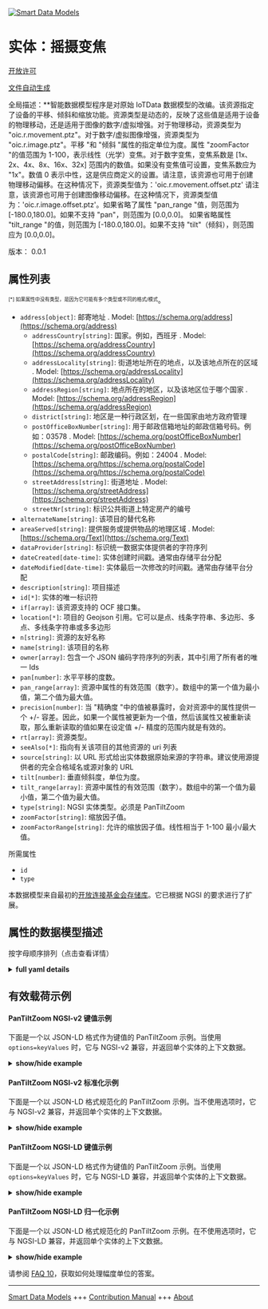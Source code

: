 <!-- 10-Header -->    
[![Smart Data Models](https://smartdatamodels.org/wp-content/uploads/2022/01/SmartDataModels_logo.png "Logo")](https://smartdatamodels.org)    
实体：摇摄变焦    
=======<!-- /10-Header -->    
<!-- 15-License -->    
[开放许可](https://github.com/smart-data-models//dataModel.OCF/blob/master/PanTiltZoom/LICENSE.md)    
[文件自动生成](https://docs.google.com/presentation/d/e/2PACX-1vTs-Ng5dIAwkg91oTTUdt8ua7woBXhPnwavZ0FxgR8BsAI_Ek3C5q97Nd94HS8KhP-r_quD4H0fgyt3/pub?start=false&loop=false&delayms=3000#slide=id.gb715ace035_0_60)    
<!-- /15-License -->    
<!-- 20-Description -->    
全局描述：**智能数据模型程序是对原始 IoTData 数据模型的改编。该资源指定了设备的平移、倾斜和缩放功能。资源类型是动态的，反映了这些值是适用于设备的物理移动，还是适用于图像的数字/虚拟增强。对于物理移动，资源类型为 "oic.r.movement.ptz"。对于数字/虚拟图像增强，资源类型为 "oic.r.image.ptz"。平移 "和 "倾斜 "属性的指定单位为度。属性 "zoomFactor "的值范围为 1-100，表示线性（光学）变焦。对于数字变焦，变焦系数是 [1x、2x、4x、8x、16x、32x] 范围内的数值。如果没有变焦值可设置，变焦系数应为 "1x"。数值 0 表示中性，这是供应商定义的设置。请注意，该资源也可用于创建物理移动偏移。在这种情况下，资源类型值为：'oic.r.movement.offset.ptz' 请注意，该资源也可用于创建图像移动偏移。在这种情况下，资源类型值为：'oic.r.image.offset.ptz'。如果省略了属性 "pan_range "值，则范围为 [-180.0,180.0]。如果不支持 "pan"，则范围为 [0.0,0.0]。 如果省略属性 "tilt_range "的值，则范围为 [-180.0,180.0]。如果不支持 "tilt"（倾斜），则范围应为 [0.0,0.0]。    
版本： 0.0.1    
<!-- /20-Description -->    
<!-- 30-PropertiesList -->    
## 属性列表    
<sup><sub>[*] 如果属性中没有类型，是因为它可能有多个类型或不同的格式/模式</sub></sup>。    
- `address[object]`: 邮寄地址  . Model: [https://schema.org/address](https://schema.org/address)	- `addressCountry[string]`: 国家。例如，西班牙  . Model: [https://schema.org/addressCountry](https://schema.org/addressCountry)    
	- `addressLocality[string]`: 街道地址所在的地点，以及该地点所在的区域  . Model: [https://schema.org/addressLocality](https://schema.org/addressLocality)    
	- `addressRegion[string]`: 地点所在的地区，以及该地区位于哪个国家  . Model: [https://schema.org/addressRegion](https://schema.org/addressRegion)    
	- `district[string]`: 地区是一种行政区划，在一些国家由地方政府管理      
	- `postOfficeBoxNumber[string]`: 用于邮政信箱地址的邮政信箱号码。例如：03578  . Model: [https://schema.org/postOfficeBoxNumber](https://schema.org/postOfficeBoxNumber)    
	- `postalCode[string]`: 邮政编码。例如：24004  . Model: [https://schema.org/https://schema.org/postalCode](https://schema.org/https://schema.org/postalCode)    
	- `streetAddress[string]`: 街道地址  . Model: [https://schema.org/streetAddress](https://schema.org/streetAddress)    
	- `streetNr[string]`: 标识公共街道上特定房产的编号      
- `alternateName[string]`: 该项目的替代名称  - `areaServed[string]`: 提供服务或提供物品的地理区域  . Model: [https://schema.org/Text](https://schema.org/Text)- `dataProvider[string]`: 标识统一数据实体提供者的字符序列  - `dateCreated[date-time]`: 实体创建时间戳。通常由存储平台分配  - `dateModified[date-time]`: 实体最后一次修改的时间戳。通常由存储平台分配  - `description[string]`: 项目描述  - `id[*]`: 实体的唯一标识符  - `if[array]`: 该资源支持的 OCF 接口集。  - `location[*]`: 项目的 Geojson 引用。它可以是点、线条字符串、多边形、多点、多线条字符串或多多边形  - `n[string]`: 资源的友好名称  - `name[string]`: 该项目的名称  - `owner[array]`: 包含一个 JSON 编码字符序列的列表，其中引用了所有者的唯一 Ids  - `pan[number]`: 水平平移的度数。  - `pan_range[array]`: 资源中属性的有效范围（数字）。数组中的第一个值为最小值，第二个值为最大值。  - `precision[number]`: 当 "精确度 "中的值被暴露时，会对资源中的属性提供一个 +/- 容差。因此，如果一个属性被更新为一个值，然后该属性又被重新读取，那么重新读取的值如果在设定值 +/- 精度的范围内就是有效的。  - `rt[array]`: 资源类型。  - `seeAlso[*]`: 指向有关该项目的其他资源的 uri 列表  - `source[string]`: 以 URL 形式给出实体数据原始来源的字符串。建议使用源提供者的完全合格域名或源对象的 URL  - `tilt[number]`: 垂直倾斜度，单位为度。  - `tilt_range[array]`: 资源中属性的有效范围（数字）。数组中的第一个值为最小值，第二个值为最大值。  - `type[string]`: NGSI 实体类型。必须是 PanTiltZoom  - `zoomFactor[string]`: 缩放因子值。  - `zoomFactorRange[string]`: 允许的缩放因子值。线性相当于 1-100 最小/最大值。  <!-- /30-PropertiesList -->    
<!-- 35-RequiredProperties -->    
所需属性    
- `id`  - `type`  <!-- /35-RequiredProperties -->    
<!-- 40-RequiredProperties -->    
本数据模型来自最初的[开放连接基金会存储库](https://github.com/openconnectivityfoundation/IoTDataModels)。它已根据 NGSI 的要求进行了扩展。    
<!-- /40-RequiredProperties -->    
<!-- 50-DataModelHeader -->    
## 属性的数据模型描述    
按字母顺序排列（点击查看详情）    
<!-- /50-DataModelHeader -->    
<!-- 60-ModelYaml -->    
<details><summary><strong>full yaml details</strong></summary>      
```yaml    
PanTiltZoom:      
  description: 'Smart Data Models Program adaptation of the original IoTData data Models. This Resource specifies the pan tilt and zoom capabilities of a device. The Resource Type is dynamic and reflects whether the values apply to   physical movement of the device or digital/virtual enhancements to the image. For physical movement the Resource Type is ''oic.r.movement.ptz''. For digital/virtual image enhancements the Resource Type is ''oic.r.image.ptz''. The Properties ''pan'' and ''tilt'' are specified in degrees. The Property ''zoomFactor'' is a value in the range 1-100 for linear (optical) zoom. The zoom factor is a value in the range [1x, 2x, 4x, 8x, 16x, 32x] for digital zoom. If there is no zoom value to set the zoom factor shall be ''1x''. The value 0 degrees means neutral, this is a vendor defined setting. Note that this resource also can be used to create an offset for physical movement. When that is the case, the Resource Type value is: ''oic.r.movement.offset.ptz'' Note that this resource also can be used to create an offset for image movement. When that is the case, the Resource Type value is: ''oic.r.image.offset.ptz''. When the Property ''pan_range'' value is omitted, then the range is [-180.0,180.0]. If ''pan'' is not supported then the range shall be [0.0,0.0] When the Property ''tilt_range'' value is omitted, then the range is [-180.0,180.0]. If ''tilt'' is not supported then the range shall be [0.0,0.0].'      
  properties:      
    address:      
      description: The mailing address      
      properties:      
        addressCountry:      
          description: 'The country. For example, Spain'      
          type: string      
          x-ngsi:      
            model: https://schema.org/addressCountry      
            type: Property      
        addressLocality:      
          description: 'The locality in which the street address is, and which is in the region'      
          type: string      
          x-ngsi:      
            model: https://schema.org/addressLocality      
            type: Property      
        addressRegion:      
          description: 'The region in which the locality is, and which is in the country'      
          type: string      
          x-ngsi:      
            model: https://schema.org/addressRegion      
            type: Property      
        district:      
          description: 'A district is a type of administrative division that, in some countries, is managed by the local government'      
          type: string      
          x-ngsi:      
            type: Property      
        postOfficeBoxNumber:      
          description: 'The post office box number for PO box addresses. For example, 03578'      
          type: string      
          x-ngsi:      
            model: https://schema.org/postOfficeBoxNumber      
            type: Property      
        postalCode:      
          description: 'The postal code. For example, 24004'      
          type: string      
          x-ngsi:      
            model: https://schema.org/https://schema.org/postalCode      
            type: Property      
        streetAddress:      
          description: The street address      
          type: string      
          x-ngsi:      
            model: https://schema.org/streetAddress      
            type: Property      
        streetNr:      
          description: Number identifying a specific property on a public street      
          type: string      
          x-ngsi:      
            type: Property      
      type: object      
      x-ngsi:      
        model: https://schema.org/address      
        type: Property      
    alternateName:      
      description: An alternative name for this item      
      type: string      
      x-ngsi:      
        type: Property      
    areaServed:      
      description: The geographic area where a service or offered item is provided      
      type: string      
      x-ngsi:      
        model: https://schema.org/Text      
        type: Property      
    dataProvider:      
      description: A sequence of characters identifying the provider of the harmonised data entity      
      type: string      
      x-ngsi:      
        type: Property      
    dateCreated:      
      description: Entity creation timestamp. This will usually be allocated by the storage platform      
      format: date-time      
      type: string      
      x-ngsi:      
        type: Property      
    dateModified:      
      description: Timestamp of the last modification of the entity. This will usually be allocated by the storage platform      
      format: date-time      
      type: string      
      x-ngsi:      
        type: Property      
    description:      
      description: A description of this item      
      type: string      
      x-ngsi:      
        type: Property      
    id:      
      anyOf:      
        - description: Identifier format of any NGSI entity      
          maxLength: 256      
          minLength: 1      
          pattern: ^[\w\-\.\{\}\$\+\*\[\]`|~^@!,:\\]+$      
          type: string      
          x-ngsi:      
            type: Property      
        - description: Identifier format of any NGSI entity      
          format: uri      
          type: string      
          x-ngsi:      
            type: Property      
      description: Unique identifier of the entity      
      x-ngsi:      
        type: Property      
    if:      
      description: The OCF Interface set supported by this Resource.      
      items:      
        enum:      
          - oic.if.a      
          - oic.if.baseline      
        type: string      
      minItems: 2      
      readOnly: true      
      type: array      
      uniqueItems: true      
      x-ngsi:      
        type: Property      
    location:      
      description: 'Geojson reference to the item. It can be Point, LineString, Polygon, MultiPoint, MultiLineString or MultiPolygon'      
      oneOf:      
        - description: Geojson reference to the item. Point      
          properties:      
            bbox:      
              items:      
                type: number      
              minItems: 4      
              type: array      
            coordinates:      
              items:      
                type: number      
              minItems: 2      
              type: array      
            type:      
              enum:      
                - Point      
              type: string      
          required:      
            - type      
            - coordinates      
          title: GeoJSON Point      
          type: object      
          x-ngsi:      
            type: GeoProperty      
        - description: Geojson reference to the item. LineString      
          properties:      
            bbox:      
              items:      
                type: number      
              minItems: 4      
              type: array      
            coordinates:      
              items:      
                items:      
                  type: number      
                minItems: 2      
                type: array      
              minItems: 2      
              type: array      
            type:      
              enum:      
                - LineString      
              type: string      
          required:      
            - type      
            - coordinates      
          title: GeoJSON LineString      
          type: object      
          x-ngsi:      
            type: GeoProperty      
        - description: Geojson reference to the item. Polygon      
          properties:      
            bbox:      
              items:      
                type: number      
              minItems: 4      
              type: array      
            coordinates:      
              items:      
                items:      
                  items:      
                    type: number      
                  minItems: 2      
                  type: array      
                minItems: 4      
                type: array      
              type: array      
            type:      
              enum:      
                - Polygon      
              type: string      
          required:      
            - type      
            - coordinates      
          title: GeoJSON Polygon      
          type: object      
          x-ngsi:      
            type: GeoProperty      
        - description: Geojson reference to the item. MultiPoint      
          properties:      
            bbox:      
              items:      
                type: number      
              minItems: 4      
              type: array      
            coordinates:      
              items:      
                items:      
                  type: number      
                minItems: 2      
                type: array      
              type: array      
            type:      
              enum:      
                - MultiPoint      
              type: string      
          required:      
            - type      
            - coordinates      
          title: GeoJSON MultiPoint      
          type: object      
          x-ngsi:      
            type: GeoProperty      
        - description: Geojson reference to the item. MultiLineString      
          properties:      
            bbox:      
              items:      
                type: number      
              minItems: 4      
              type: array      
            coordinates:      
              items:      
                items:      
                  items:      
                    type: number      
                  minItems: 2      
                  type: array      
                minItems: 2      
                type: array      
              type: array      
            type:      
              enum:      
                - MultiLineString      
              type: string      
          required:      
            - type      
            - coordinates      
          title: GeoJSON MultiLineString      
          type: object      
          x-ngsi:      
            type: GeoProperty      
        - description: Geojson reference to the item. MultiLineString      
          properties:      
            bbox:      
              items:      
                type: number      
              minItems: 4      
              type: array      
            coordinates:      
              items:      
                items:      
                  items:      
                    items:      
                      type: number      
                    minItems: 2      
                    type: array      
                  minItems: 4      
                  type: array      
                type: array      
              type: array      
            type:      
              enum:      
                - MultiPolygon      
              type: string      
          required:      
            - type      
            - coordinates      
          title: GeoJSON MultiPolygon      
          type: object      
          x-ngsi:      
            type: GeoProperty      
      x-ngsi:      
        type: GeoProperty      
    n:      
      description: Friendly name of the Resource      
      maxLength: 64      
      readOnly: true      
      type: string      
      x-ngsi:      
        type: Property      
    name:      
      description: The name of this item      
      type: string      
      x-ngsi:      
        type: Property      
    owner:      
      description: A List containing a JSON encoded sequence of characters referencing the unique Ids of the owner(s)      
      items:      
        anyOf:      
          - description: Identifier format of any NGSI entity      
            maxLength: 256      
            minLength: 1      
            pattern: ^[\w\-\.\{\}\$\+\*\[\]`|~^@!,:\\]+$      
            type: string      
            x-ngsi:      
              type: Property      
          - description: Identifier format of any NGSI entity      
            format: uri      
            type: string      
            x-ngsi:      
              type: Property      
        description: Unique identifier of the entity      
        x-ngsi:      
          type: Property      
      type: array      
      x-ngsi:      
        type: Property      
    pan:      
      description: The horizontal pan in degrees.      
      type: number      
      x-ngsi:      
        type: Property      
    pan_range:      
      description: 'The valid range for the Property in the Resource as a number. The first value in the array is the minimum value, the second value in the array is the maximum value.'      
      items:      
        type: number      
      maxItems: 2      
      minItems: 2      
      readOnly: true      
      type: array      
      x-ngsi:      
        type: Property      
    precision:      
      description: 'When exposed the value in ''precision'' provides a +/- tolerance against the Properties in the Resource. Thus if a Property is UPDATED to a value and that Property then RETRIEVED, the RETRIEVED value is valid if in the range of the set value +/- precision'      
      readOnly: true      
      type: number      
      x-ngsi:      
        type: Property      
    rt:      
      description: The Resource Type.      
      items:      
        enum:      
          - oic.r.ptz      
        maxLength: 64      
        type: string      
      minItems: 1      
      readOnly: true      
      type: array      
      uniqueItems: true      
      x-ngsi:      
        type: Property      
    seeAlso:      
      description: list of uri pointing to additional resources about the item      
      oneOf:      
        - items:      
            format: uri      
            type: string      
          minItems: 1      
          type: array      
        - format: uri      
          type: string      
      x-ngsi:      
        type: Property      
    source:      
      description: 'A sequence of characters giving the original source of the entity data as a URL. Recommended to be the fully qualified domain name of the source provider, or the URL to the source object'      
      type: string      
      x-ngsi:      
        type: Property      
    tilt:      
      description: The vertical tilt in degrees.      
      type: number      
      x-ngsi:      
        type: Property      
    tilt_range:      
      description: 'The valid range for the Property in the Resource as a number. The first value in the array is the minimum value, the second value in the array is the maximum value.'      
      items:      
        type: number      
      maxItems: 2      
      minItems: 2      
      readOnly: true      
      type: array      
      x-ngsi:      
        type: Property      
    type:      
      description: NGSI entity type. It has to be PanTiltZoom      
      enum:      
        - PanTiltZoom      
      type: string      
      x-ngsi:      
        type: Property      
    zoomFactor:      
      description: The zoom factor value.      
      type: string      
      x-ngsi:      
        type: Property      
    zoomFactorRange:      
      description: The allowed Zoom Factor values. Linear equates to a 1-100 min/max.      
      enum:      
        - linear      
        - 1x      
        - 2x      
        - 4x      
        - 8x      
        - 16x      
        - 32x      
      readOnly: true      
      type: string      
      x-ngsi:      
        type: Property      
  required:      
    - id      
    - type      
  type: object      
  x-derived-from: https://github.com/OpenInterConnect/IoTDataModels/blob/master/PanTiltZoomResURI.swagger.json      
  x-disclaimer: 'Redistribution and use in source and binary forms, with or without modification, are permitted  provided that the license conditions are met. Copyleft (c) 2022 Contributors to Smart Data Models Program'      
  x-license-url: https://github.com/smart-data-models/dataModel.OCF/blob/master/PanTiltZoom/LICENSE.md      
  x-model-schema: https://smart-data-models.github.io/dataModel.IoTDataModels/PanTiltZoom/schema.json      
  x-model-tags: OCF      
  x-version: 0.0.1      
```    
</details>      
<!-- /60-ModelYaml -->    
<!-- 70-MiddleNotes -->    
<!-- /70-MiddleNotes -->    
<!-- 80-Examples -->    
## 有效载荷示例    
#### PanTiltZoom NGSI-v2 键值示例    
下面是一个以 JSON-LD 格式作为键值的 PanTiltZoom 示例。当使用 `options=keyValues` 时，它与 NGSI-v2 兼容，并返回单个实体的上下文数据。    
<details><summary><strong>show/hide example</strong></summary>      
```json  
{  
  "id": "urn:ngsi-ld:PanTiltZoom:id:YTUX:86779168",  
  "dateCreated": "1983-03-06T11:53:43Z",  
  "dateModified": "1984-07-04T17:53:03Z",  
  "source": "Enough data gun glass structure. Identify key for fly fine set.",  
  "name": "Most",  
  "alternateName": "Special myself assume research. Risk skin letter three customer hair arm big.",  
  "description": "Around our check employee citizen moment energy cover. Relate southern data environmental reason them good. Organization ",  
  "dataProvider": "Decide particularly people method machine write consider. Modern example foot poor rich.",  
  "owner": [  
    "urn:ngsi-ld:PanTiltZoom:items:LADC:82474202",  
    "urn:ngsi-ld:PanTiltZoom:items:XSAL:35307419"  
  ],  
  "seeAlso": [  
    "urn:ngsi-ld:PanTiltZoom:items:BPQX:76791780"  
  ],  
  "location": {  
    "type": "Point",  
    "coordinates": [  
      -0.9096775,  
      24.468291  
    ]  
  },  
  "address": {  
    "streetAddress": "Surface position upon interview where. Officer field until condition officer well manager would. Better clearly look ",  
    "addressLocality": "Make bed traditional sort. Less either less ready watch. Western should professor under.",  
    "addressRegion": "Treatment main light rich. Recently pass team movie short meet. Suffer return defense sing four rate trouble.",  
    "addressCountry": "Size finish race property win past a. Benefit make light watch his move many.",  
    "postalCode": "Country administration feeling. Interesting better author entire financial.",  
    "postOfficeBoxNumber": "Worry report force account activity sell hit movement.",  
    "streetNr": "We could a feel. Bef",  
    "district": "Prove improve world cup maintain security return. Medical meeting issue. Indicate style any early."  
  },  
  "areaServed": "Would not international. Together tonight reduce take scene. Water medical own among.",  
  "rt": [  
    "oic.r.ptz"  
  ],  
  "tilt_range": [  
    972.1,  
    351.2  
  ],  
  "zoomFactor": "Best onto college type pick.",  
  "tilt": 122.5,  
  "precision": 565.5,  
  "pan_range": [  
    208.0,  
    628.7  
  ],  
  "zoomFactorRange": "32x",  
  "pan": 612.2,  
  "n": "Defense region protect between head reduce science any. Nea",  
  "if": [  
    "oic.if.a",  
    "oic.if.baseline"  
  ],  
  "type": "PanTiltZoom"  
}  
```  
</details>    
#### PanTiltZoom NGSI-v2 标准化示例    
下面是一个以 JSON-LD 格式规范化的 PanTiltZoom 示例。当不使用选项时，它与 NGSI-v2 兼容，并返回单个实体的上下文数据。    
<details><summary><strong>show/hide example</strong></summary>      
```json  
{  
  "id": "urn:ngsi-ld:PanTiltZoom:id:YTUX:86779168",  
  "dateCreated": {  
    "type": "DateTime",  
    "value": "1983-03-06T11:53:43Z"  
  },  
  "dateModified": {  
    "type": "DateTime",  
    "value": "1984-07-04T17:53:03Z"  
  },  
  "source": {  
    "type": "Text",  
    "value": "Enough data gun glass structure. Identify key for fly fine set."  
  },  
  "name": {  
    "type": "Text",  
    "value": "Most"  
  },  
  "alternateName": {  
    "type": "Text",  
    "value": "Special myself assume research. Risk skin letter three customer hair arm big."  
  },  
  "description": {  
    "type": "Text",  
    "value": "Around our check employee citizen moment energy cover. Relate southern data environmental reason them good. Organization "  
  },  
  "dataProvider": {  
    "type": "Text",  
    "value": "Decide particularly people method machine write consider. Modern example foot poor rich."  
  },  
  "owner": {  
    "type": "StructuredValue",  
    "value": [  
      "urn:ngsi-ld:PanTiltZoom:items:LADC:82474202",  
      "urn:ngsi-ld:PanTiltZoom:items:XSAL:35307419"  
    ]  
  },  
  "seeAlso": {  
    "type": "StructuredValue",  
    "value": [  
      "urn:ngsi-ld:PanTiltZoom:items:BPQX:76791780"  
    ]  
  },  
  "location": {  
    "type": "geo:json",  
    "value": {  
      "type": "Point",  
      "coordinates": [  
        -0.9096775,  
        24.468291  
      ]  
    }  
  },  
  "address": {  
    "type": "StructuredValue",  
    "value": {  
      "streetAddress": "Surface position upon interview where. Officer field until condition officer well manager would. Better clearly look ",  
      "addressLocality": "Make bed traditional sort. Less either less ready watch. Western should professor under.",  
      "addressRegion": "Treatment main light rich. Recently pass team movie short meet. Suffer return defense sing four rate trouble.",  
      "addressCountry": "Size finish race property win past a. Benefit make light watch his move many.",  
      "postalCode": "Country administration feeling. Interesting better author entire financial.",  
      "postOfficeBoxNumber": "Worry report force account activity sell hit movement.",  
      "streetNr": "We could a feel. Bef",  
      "district": "Prove improve world cup maintain security return. Medical meeting issue. Indicate style any early."  
    }  
  },  
  "areaServed": {  
    "type": "Text",  
    "value": "Would not international. Together tonight reduce take scene. Water medical own among."  
  },  
  "rt": {  
    "type": "StructuredValue",  
    "value": [  
      "oic.r.ptz"  
    ]  
  },  
  "tilt_range": {  
    "type": "StructuredValue",  
    "value": [  
      972.1,  
      351.2  
    ]  
  },  
  "zoomFactor": {  
    "type": "Text",  
    "value": "Best onto college type pick."  
  },  
  "tilt": {  
    "type": "Number",  
    "value": 122.5  
  },  
  "precision": {  
    "type": "Number",  
    "value": 565.5  
  },  
  "pan_range": {  
    "type": "StructuredValue",  
    "value": [  
      208.0,  
      628.7  
    ]  
  },  
  "zoomFactorRange": {  
    "type": "Text",  
    "value": "32x"  
  },  
  "pan": {  
    "type": "Number",  
    "value": 612.2  
  },  
  "n": {  
    "type": "Text",  
    "value": "Defense region protect between head reduce science any. Nea"  
  },  
  "if": {  
    "type": "StructuredValue",  
    "value": [  
      "oic.if.a",  
      "oic.if.baseline"  
    ]  
  },  
  "type": "PanTiltZoom"  
}  
```  
</details>    
#### PanTiltZoom NGSI-LD 键值示例    
下面是一个以 JSON-LD 格式作为键值的 PanTiltZoom 示例。当使用 `options=keyValues` 时，它与 NGSI-LD 兼容，并返回单个实体的上下文数据。    
<details><summary><strong>show/hide example</strong></summary>      
```json  
{  
  "id": "urn:ngsi-ld:PanTiltZoom:id:YTUX:86779168",  
  "dateCreated": "1983-03-06T11:53:43Z",  
  "dateModified": "1984-07-04T17:53:03Z",  
  "source": "Enough data gun glass structure. Identify key for fly fine set.",  
  "name": "Most",  
  "alternateName": "Special myself assume research. Risk skin letter three customer hair arm big.",  
  "description": "Around our check employee citizen moment energy cover. Relate southern data environmental reason them good. Organization ",  
  "dataProvider": "Decide particularly people method machine write consider. Modern example foot poor rich.",  
  "owner": [  
    "urn:ngsi-ld:PanTiltZoom:items:LADC:82474202",  
    "urn:ngsi-ld:PanTiltZoom:items:XSAL:35307419"  
  ],  
  "seeAlso": [  
    "urn:ngsi-ld:PanTiltZoom:items:BPQX:76791780"  
  ],  
  "location": {  
    "type": "Point",  
    "coordinates": [  
      -0.9096775,  
      24.468291  
    ]  
  },  
  "address": {  
    "streetAddress": "Surface position upon interview where. Officer field until condition officer well manager would. Better clearly look ",  
    "addressLocality": "Make bed traditional sort. Less either less ready watch. Western should professor under.",  
    "addressRegion": "Treatment main light rich. Recently pass team movie short meet. Suffer return defense sing four rate trouble.",  
    "addressCountry": "Size finish race property win past a. Benefit make light watch his move many.",  
    "postalCode": "Country administration feeling. Interesting better author entire financial.",  
    "postOfficeBoxNumber": "Worry report force account activity sell hit movement.",  
    "streetNr": "We could a feel. Bef",  
    "district": "Prove improve world cup maintain security return. Medical meeting issue. Indicate style any early."  
  },  
  "areaServed": "Would not international. Together tonight reduce take scene. Water medical own among.",  
  "rt": [  
    "oic.r.ptz"  
  ],  
  "tilt_range": [  
    972.1,  
    351.2  
  ],  
  "zoomFactor": "Best onto college type pick.",  
  "tilt": 122.5,  
  "precision": 565.5,  
  "pan_range": [  
    208.0,  
    628.7  
  ],  
  "zoomFactorRange": "32x",  
  "pan": 612.2,  
  "n": "Defense region protect between head reduce science any. Nea",  
  "if": [  
    "oic.if.a",  
    "oic.if.baseline"  
  ],  
  "type": "PanTiltZoom",  
  "@context": [  
    "https://smartdatamodels.org/context.jsonld"  
  ]  
}  
```  
</details>    
#### PanTiltZoom NGSI-LD 归一化示例    
下面是一个以 JSON-LD 格式规范化的 PanTiltZoom 示例。在不使用选项时，它与 NGSI-LD 兼容，并返回单个实体的上下文数据。    
<details><summary><strong>show/hide example</strong></summary>      
```json  
{  
    "id": "urn:ngsi-ld:PanTiltZoom:id:YTUX:86779168",  
    "dateCreated": {  
        "type": "Property",  
        "value": {  
            "@type": "DateTime",  
            "@value": "1983-03-06T11:53:43Z"  
        }  
    },  
    "dateModified": {  
        "type": "Property",  
        "value": {  
            "@type": "DateTime",  
            "@value": "1984-07-04T17:53:03Z"  
        }  
    },  
    "source": {  
        "type": "Property",  
        "value": "Enough data gun glass structure. Identify key for fly fine set."  
    },  
    "name": {  
        "type": "Property",  
        "value": "Most"  
    },  
    "alternateName": {  
        "type": "Property",  
        "value": "Special myself assume research. Risk skin letter three customer hair arm big."  
    },  
    "description": {  
        "type": "Property",  
        "value": "Around our check employee citizen moment energy cover. Relate southern data environmental reason them good. Organization "  
    },  
    "dataProvider": {  
        "type": "Property",  
        "value": "Decide particularly people method machine write consider. Modern example foot poor rich."  
    },  
    "owner": {  
        "type": "Property",  
        "value": [  
            "urn:ngsi-ld:PanTiltZoom:items:LADC:82474202",  
            "urn:ngsi-ld:PanTiltZoom:items:XSAL:35307419"  
        ]  
    },  
    "seeAlso": {  
        "type": "Property",  
        "value": [  
            "urn:ngsi-ld:PanTiltZoom:items:BPQX:76791780"  
        ]  
    },  
    "location": {  
        "type": "GeoProperty",  
        "value": {  
            "type": "Point",  
            "coordinates": [  
                -0.9096775,  
                24.468291  
            ]  
        }  
    },  
    "address": {  
        "type": "Property",  
        "value": {  
            "streetAddress": "Surface position upon interview where. Officer field until condition officer well manager would. Better clearly look ",  
            "addressLocality": "Make bed traditional sort. Less either less ready watch. Western should professor under.",  
            "addressRegion": "Treatment main light rich. Recently pass team movie short meet. Suffer return defense sing four rate trouble.",  
            "addressCountry": "Size finish race property win past a. Benefit make light watch his move many.",  
            "postalCode": "Country administration feeling. Interesting better author entire financial.",  
            "postOfficeBoxNumber": "Worry report force account activity sell hit movement.",  
            "streetNr": "We could a feel. Bef",  
            "district": "Prove improve world cup maintain security return. Medical meeting issue. Indicate style any early."  
        }  
    },  
    "areaServed": {  
        "type": "Property",  
        "value": "Would not international. Together tonight reduce take scene. Water medical own among."  
    },  
    "rt": {  
        "type": "Property",  
        "value": [  
            "oic.r.ptz"  
        ]  
    },  
    "tilt_range": {  
        "type": "Property",  
        "value": [  
            972.1,  
            351.2  
        ]  
    },  
    "zoomFactor": {  
        "type": "Property",  
        "value": "Best onto college type pick."  
    },  
    "tilt": {  
        "type": "Property",  
        "value": 122.5  
    },  
    "precision": {  
        "type": "Property",  
        "value": 565.5  
    },  
    "pan_range": {  
        "type": "Property",  
        "value": [  
            208.0,  
            628.7  
        ]  
    },  
    "zoomFactorRange": {  
        "type": "Property",  
        "value": "32x"  
    },  
    "pan": {  
        "type": "Property",  
        "value": 612.2  
    },  
    "n": {  
        "type": "Property",  
        "value": "Defense region protect between head reduce science any. Nea"  
    },  
    "if": {  
        "type": "Property",  
        "value": [  
            "oic.if.a",  
            "oic.if.baseline"  
        ]  
    },  
    "type": "PanTiltZoom",  
    "@context": [  
        "https://smartdatamodels.org/context.jsonld"  
    ]  
}  
```  
</details><!-- /80-Examples -->    
<!-- 90-FooterNotes -->    
<!-- /90-FooterNotes -->    
<!-- 95-Units -->    
请参阅 [FAQ 10](https://smartdatamodels.org/index.php/faqs/)，获取如何处理幅度单位的答案。    
<!-- /95-Units -->    
<!-- 97-LastFooter -->    
---    
[Smart Data Models](https://smartdatamodels.org) +++ [Contribution Manual](https://bit.ly/contribution_manual) +++ [About](https://bit.ly/Introduction_SDM)<!-- /97-LastFooter -->    
